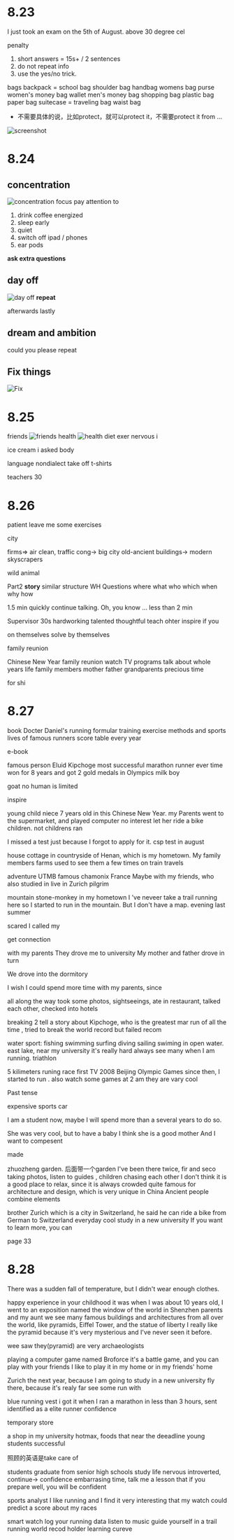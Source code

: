 # 8.23
I just took an exam on the 5th of August.
above 30 degree cel

penalty
1. short answers = 15s+ / 2 sentences
2. do not repeat info
3. use the yes/no trick. 


bags
backpack = school bag
shoulder bag
handbag womens bag
purse women's money bag
wallet men's money bag
shopping bag plastic bag paper bag
suitecase = traveling bag
waist bag

- 不需要具体的说，比如protect，就可以protect it，不需要protect it from ...

![screenshot](/speaking/8.23.jpg)

# 8.24
## concentration
![concentration](8.24.focus.png)
focus
pay attention to

1. drink coffee energized
2. sleep early 
3. quiet
4. switch off ipad / phones
5. ear pods 

**ask extra questions**


## day off
![day off](8.24.day%20off.png)
**repeat** 

afterwards lastly

## dream and ambition

could you please repeat

## Fix things
![Fix](8.24.fix.png)

# 8.25
friends
![friends](8.25.friends.png)
health
![health](8.25.health.png)
diet
exer
nervous
i

ice cream
i asked
body


language
nondialect
take off t-shirts

teachers 30

# 8.26
patient
leave me some exercises

city

firms=> air clean, traffic cong-> big city old-ancient buildings-> modern skyscrapers

wild animal


Part2
**story**
similar structure
WH Questions where what who which when why how

1.5 min quickly continue talking. Oh, you know ... 
less than 2 min

Supervisor 30s
 hardworking talented thoughtful
teach ohter
inspire
if you 

on themselves 
solve by themselves

family reunion

Chinese New Year
family reunion watch TV programs talk about whole years life
family members mother father grandparents
precious time

for shi

# 8.27

book
Docter Daniel's running formular
training exercise methods and sports lives of famous runners
score table
every year

e-book

famous person
Eluid Kipchoge
most successful marathon runner ever time
won for 8 years and got 2 gold medals in Olympics
milk boy

goat
no human is limited

inspire

young child
niece 7 years old
in this Chinese New Year. my Parents went to the supermarket, and 
played computer no interest
let her ride a bike
children. not childrens
ran 

I missed a test just because I forgot to apply for it.
csp test
in august


house
cottage in countryside of Henan, which is my hometown.
My family members
farms
used to see them a few times on train travels

adventure
UTMB famous
chamonix France
Maybe with my friends, who also studied in  live in Zurich
pilgrim

mountain stone-monkey in my hometown I 've neveer take a trail running here so I started to run in the mountain.
But I don't have a map.
evening
last summer

scared
I called my

get connection

with my parents
They drove me to university
My mother and father drove  in turn

We drove into the dormitory

I wish I could spend more time with my parents, since 

all along the way
took some photos, sightseeings, ate in restaurant, talked each other, checked into hotels

breaking 2 tell a story about Kipchoge, who is the greatest mar run of all the time , tried to break the world record but failed
recom

water sport: fishing swimming surfing diving sailing
swiming in open water. 
east lake, near my university
it's really hard
always see many when I am running. triathlon

5 kilimeters runing race
first TV 2008 Beijing Olympic Games
since then, I started to run . also watch some games at 2 am
they are vary cool

Past tense

expensive sports car

I am a student now, maybe I will spend more than a several years to do so.

She was very cool, 
but to have a baby
I think she is a good mother And I want to compesent 

made 

zhuozheng garden. 后面带一个garden
I've been there twice, fir and seco
taking photos, listen to guides , children chasing each other
I don't think it is a good place to relax, since it is always crowded
quite famous for architecture and design, which is very unique in China
Ancient people combine elements 

brother
Zurich which is a city in Switzerland, he said he can ride a bike from German to Switzerland everyday cool
study in a new university
If you want to learn more, you can 

page 33

# 8.28

There was a sudden fall of temperature, but I didn't wear enough clothes. 



happy experience in your childhood
it was when I was about 10 years old, I went to an exposition named the window of the world in Shenzhen 
parents and my aunt
we see many famous buildings and architectures from all over the world, like pyramids, Eiffel Tower, and the statue of liberty
I really like the pyramid because it's very mysterious and I've never seen it before. 

wee saw
they(pyramid) are very
archaeologists

playing a computer game named Broforce
it's a battle game, and you can play with your friends
I like to play it in my home or in my friends' home

Zurich
the next year, because I am going to study in a new university
fly there, because it's realy far 
see some run with 

blue running vest 
i got it when I ran a marathon in less than 3 hours, sent  
identified as a elite runner
confidence

temporary store

a shop in my university
hotmax, foods that near the deeadline
young students
successful

照顾的英语是take care of

students graduate from senior high schools
study life
nervous introverted, continue-> confidence
embarrasing time,  talk me a lesson that if you prepare well, you will be confident


sports analyst
I like running and I find it very interesting that my watch could predict a score about my races

smart watch
log your running data listen to music guide yourself in a trail running
world recod holder
learning cureve


